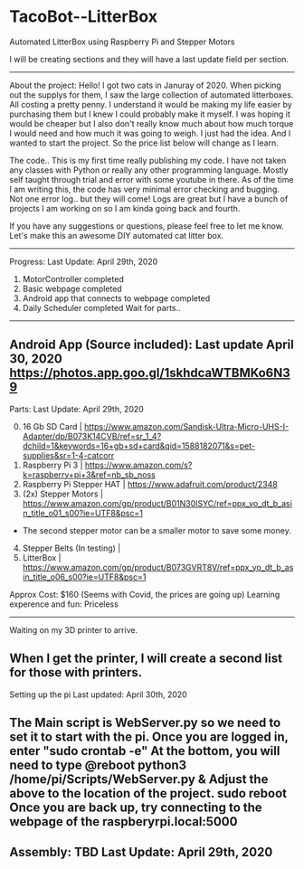 # TacoBot--LitterBox
Automated LitterBox using Raspberry Pi and Stepper Motors

I will be creating sections and they will have a last update field per section. 

---
About the project:
Hello!
I got two cats in Januray of 2020. When picking out the supplys for them, I saw the large collection of automated litterboxes. All costing a pretty penny. I understand it would be making my life easier by purchasing them but I knew I could probably make it myself. I was hoping it would be cheaper but I also don't really know much about how much torque I would need and how much it was going to weigh. I just had the idea. And I wanted to start the project. So the price list below will change as I learn. 

The code.. This is my first time really publishing my code. I have not taken any classes with Python or really any other programming language. Mostly self taught through trial and error with some youtube in there. As of the time I am writing this, the code has very minimal error checking and bugging. Not one error log.. but they will come! Logs are great but I have a bunch of projects I am working on so I am kinda going back and fourth.

If you have any suggestions or questions, please feel free to let me know. Let's make this an awesome DIY automated cat litter box. 

---
Progress:
Last Update: April 29th, 2020

1. MotorController completed
2. Basic webpage completed
3. Android app that connects to webpage completed
4. Daily Scheduler completed
Wait for parts..
---
Android App (Source included):
Last update April 30, 2020
https://photos.app.goo.gl/1skhdcaWTBMKo6N39
---
Parts:
Last Update: April 29th, 2020

0. 16 Gb SD Card | https://www.amazon.com/Sandisk-Ultra-Micro-UHS-I-Adapter/dp/B073K14CVB/ref=sr_1_4?dchild=1&keywords=16+gb+sd+card&qid=1588182071&s=pet-supplies&sr=1-4-catcorr
1. Raspberry Pi 3 | https://www.amazon.com/s?k=raspberry+pi+3&ref=nb_sb_noss
2. Raspberry Pi Stepper HAT | https://www.adafruit.com/product/2348
3. (2x) Stepper Motors | https://www.amazon.com/gp/product/B01N30ISYC/ref=ppx_yo_dt_b_asin_title_o01_s00?ie=UTF8&psc=1
* The second stepper motor can be a smaller motor to save some money.
4. Stepper Belts (In testing) | 
5. LitterBox | https://www.amazon.com/gp/product/B073GVRT8V/ref=ppx_yo_dt_b_asin_title_o06_s00?ie=UTF8&psc=1

Approx Cost: $160 (Seems with Covid, the prices are going up)
Learning experence and fun: Priceless

---
Waiting on my 3D printer to arrive.

When I get the printer, I will create a second list for those with printers.  
---
Setting up the pi
Last updated: April 30th, 2020

The Main script is WebServer.py so we need to set it to start with the pi.
Once you are logged in, enter "sudo crontab -e"
At the bottom, you will need to type
@reboot python3 /home/pi/Scripts/WebServer.py &
Adjust the above to the location of the project.
sudo reboot
Once you are back up, try connecting to the webpage of the raspberyrpi.local:5000
---
Assembly: TBD
Last Update: April 29th, 2020
---

